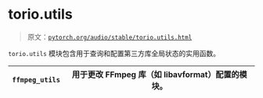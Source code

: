# torio.utils

> 原文：[`pytorch.org/audio/stable/torio.utils.html`](https://pytorch.org/audio/stable/torio.utils.html)

`torio.utils` 模块包含用于查询和配置第三方库全局状态的实用函数。

| `ffmpeg_utils` | 用于更改 FFmpeg 库（如 libavformat）配置的模块。  |
| --- | --- |
